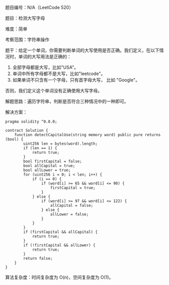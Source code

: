 题目编号：N/A（LeetCode 520）

题目：检测大写字母

难度：简单

考察范围：字符串操作

题干：给定一个单词，你需要判断单词的大写使用是否正确。我们定义，在以下情况时，单词的大写用法是正确的：

1. 全部字母都是大写，比如"USA"。
2. 单词中所有字母都不是大写，比如"leetcode"。
3. 如果单词不只含有一个字母，只有首字母大写， 比如 "Google"。

否则，我们定义这个单词没有正确使用大写字母。

解题思路：遍历字符串，判断是否符合三种情况中的一种即可。

解决方案：

```solidity
pragma solidity ^0.8.0;

contract Solution {
    function detectCapitalUse(string memory word) public pure returns (bool) {
        uint256 len = bytes(word).length;
        if (len == 1) {
            return true;
        }
        bool firstCapital = false;
        bool allCapital = true;
        bool allLower = true;
        for (uint256 i = 0; i < len; i++) {
            if (i == 0) {
                if (word[i] >= 65 && word[i] <= 90) {
                    firstCapital = true;
                }
            } else {
                if (word[i] >= 97 && word[i] <= 122) {
                    allCapital = false;
                } else {
                    allLower = false;
                }
            }
        }
        if (firstCapital && allCapital) {
            return true;
        }
        if (!firstCapital && allLower) {
            return true;
        }
        return false;
    }
}
```

算法复杂度：时间复杂度为 O(n)，空间复杂度为 O(1)。